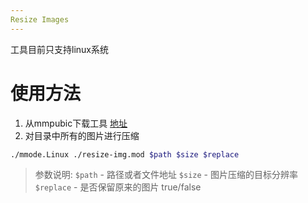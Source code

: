 ```yaml
---
Resize Images
---
```

工具目前只支持linux系统
# 使用方法
1. 从mmpubic下载工具 [地址](git@github.com:mmpublic/resizeImg.git)
2. 对目录中所有的图片进行压缩

```sh
./mmode.Linux ./resize-img.mod $path $size $replace
```

>参数说明:
`$path` - 路径或者文件地址
`$size` - 图片压缩的目标分辨率
`$replace` - 是否保留原来的图片 true/false 